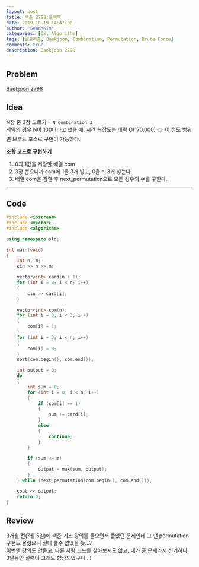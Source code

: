 ```yaml
---
layout: post
title: 백준 2798:블랙잭
date: 2019-10-19 14:47:00
author: "SeWonKim"
categories: [CS, Algorithm]
tags: [알고리즘, Baekjoon, Combination, Permutation, Brute Force]
comments: true
description: Baekjoon 2798
---
```


## Problem

[Baekjoon 2798](https://www.acmicpc.net/problem/2798)


## Idea

N장 중 3장 고르기 = `N Combination 3`     
최악의 경우 N이 100이라고 했을 때, 시간 복잡도는 대략 O(170,000) 👉 이 정도 범위면 브루트 포스로 구현이 가능하다.

**조합 코드로 구현하기**
1. 0과 1값을 저장할 배열 com 
2. 3장 뽑으니까 com에 1을 3개 넣고, 0을 n-3개 넣는다.
3. 배열 com을 정렬 후 next_permutation으로 모든 경우의 수를 구한다.

---

## Code

```cpp
#include <iostream>
#include <vector>
#include <algorithm>

using namespace std;

int main(void)
{
    int n, m;
    cin >> n >> m;

    vector<int> card(n + 1);
    for (int i = 0; i < n; i++)
    {
        cin >> card[i];
    }

    vector<int> com(n);
    for (int i = 0; i < 3; i++)
    {
        com[i] = 1;
    }
    for (int i = 3; i < n; i++)
    {
        com[i] = 0;
    }
    sort(com.begin(), com.end());

    int output = 0;
    do
    {
        int sum = 0;
        for (int i = 0; i < n; i++)
        {
            if (com[i] == 1)
            {
                sum += card[i];
            }
            else
            {
                continue;
            }
        }

        if (sum <= m)
        {
            output = max(sum, output);
        }
    } while (next_permutation(com.begin(), com.end()));

    cout << output;
    return 0;
}
```

## Review

3개월 전(7월 5일)에 백준 기초 강의를 들으면서 풀었던 문제인데 그 땐 permutation 구현도 몰랐으니 절대 풀수 없었을 듯...?      
이번엔 강의도 안듣고, 다른 사람 코드를 찾아보지도 않고, 내가 푼 문제라서 신기하다. 3달동안 실력이 그래도 향상되었구나...!
